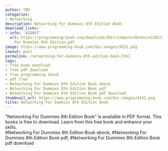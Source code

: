 ```yaml
---
author: TBD
categories:
- Networking
description: Networking For Dummies 8th Edition Book
download_links:
- info: '431017'
  url: https://programming-book.com/download/2017/ComputerBooks/431017/Networking
    For Dummies 8th Edition.pdf
image: https://www.programming-book.com/doc-images/9151.png
layout: post
permalink: /networking-for-dummies-8th-edition-book.html
tags:
- free book download
- free pdf download
- free programming ebook
- pdf free
- Networking For Dummies 8th Edition Book ebook
- Networking For Dummies 8th Edition Book pdf
- Networking For Dummies 8th Edition Book pdf download
thumbnail_url: https://www.programming-book.com/doc-images/9151.png
title: Networking For Dummies 8th Edition Book
---
```


 
<div class="item-desc text-justify">
  "Networking For Dummies 8th Edition Book" is available in PDF format. This books is free to download. Learn from this free book and enhance your skills.
  <br>
  #Networking For Dummies 8th Edition Book ebook, #Networking For Dummies 8th Edition Book pdf, #Networking For Dummies 8th Edition Book pdf download
</div>